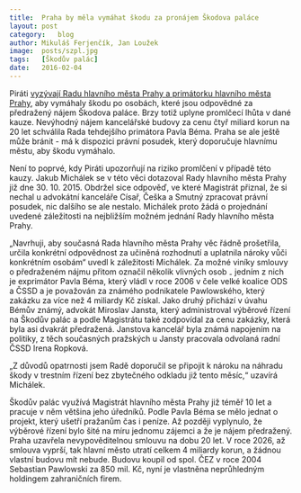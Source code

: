 ```yaml
---
title:	Praha by měla vymáhat škodu za pronájem Škodova paláce
layout:	post
category:	blog
author:	Mikuláš Ferjenčík, Jan Loužek
image:	posts/szpl.jpg
tags:	[Škodův palác]
date:	2016-02-04
---
```


Piráti [vyzývají Radu hlavního města Prahy a primátorku hlavního města Prahy](https://github.com/pirati-cz/KlubPraha/blob/master/spisy/2016/010-vyzva-k-promlceni/01-zadost/main_signed.pdf), aby vymáhaly škodu po osobách, které jsou odpovědné za předražený nájem Škodova paláce. Brzy totiž uplyne promlčecí lhůta v dané kauze. Nevýhodný nájem kancelářské budovy za cenu čtyř miliard korun na 20 let schválila Rada tehdejšího primátora Pavla Béma. Praha se ale ještě může bránit - má k dispozici právní posudek, který doporučuje hlavnímu městu, aby škodu vymáhalo.

Není to poprvé, kdy Piráti upozorňují na riziko promlčení v případě této kauzy. Jakub Michálek se v této věci dotazoval Rady hlavního města Prahy již dne 30. 10. 2015. Obdržel sice odpověď, ve které Magistrát přiznal, že si nechal u advokátní kanceláře Císař, Češka a Smutný zpracovat právní posudek, nic dalšího se ale nestalo. Michálek proto žádá o projednání uvedené záležitosti na nejbližším možném jednání Rady hlavního města Prahy. 

„Navrhuji, aby současná Rada hlavního města Prahy věc řádně prošetřila, určila konkrétní odpovědnost za učiněná rozhodnutí a uplatnila nároky vůči konkrétním osobám“ uvedl k záležitosti Michálek. Za možné viníky smlouvy o předraženém nájmu přitom označil několik vlivných osob ₋ jedním z nich je exprimátor Pavla Béma, který vládl v roce 2006 v čele velké koalice ODS a ČSSD a je považován za známého podnikatele Pawlowského, který zakázku za více než 4 miliardy Kč získal. Jako druhý přichází v úvahu Bémův známý, advokát Miroslav Jansta, který administroval výběrové řízení na Škodův palác a podle Magistrátu také zodpovídal za cenu zakázky, která byla asi dvakrát předražená. Janstova kancelář byla známá napojením na politiky, z těch současných pražských u Jansty pracovala odvolaná radní ČSSD Irena Ropková.

„Z důvodů opatrnosti jsem Radě doporučil se připojit k nároku na náhradu škody v trestním řízení bez zbytečného odkladu již tento měsíc,“ uzavírá Michálek. 

Škodův palác využívá Magistrát hlavního města Prahy již téměř 10 let a pracuje v něm většina jeho úředníků. Podle Pavla Béma se mělo jednat o projekt, který ušetří pražanům čas i peníze. Až později vyplynulo, že výběrové řízení bylo šité na míru jednomu zájemci a že je nájem předražený. Praha uzavřela nevypověditelnou smlouvu na dobu 20 let. V roce 2026, až smlouva vyprší, tak hlavní město utratí celkem 4 miliardy korun, a žádnou vlastní budovu mít nebude. Budovu koupil od spol. ČEZ v roce 2004 Sebastian Pawlowski za 850 mil. Kč, nyní je vlastněna neprůhledným holdingem zahraničních firem.


